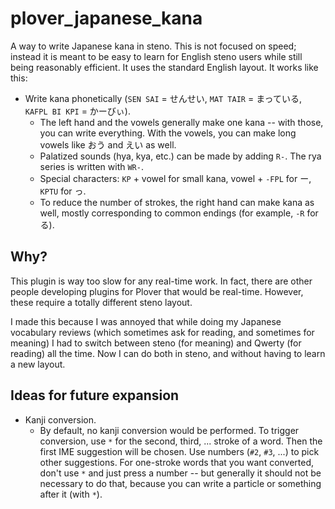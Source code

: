 # plover_japanese_kana

A way to write Japanese kana in steno. This is not focused on speed; instead it is meant to be easy to learn for English steno users while still being reasonably efficient. It uses the standard English layout. It works like this:

* Write kana phonetically (`SEN SAI` = せんせい, `MAT TAIR` = まっている, `KAFPL BI KPI` = かーびぃ).
    * The left hand and the vowels generally make one kana -- with those, you can write everything. With the vowels, you can make long vowels like おう and えい as well.
    * Palatized sounds (hya, kya, etc.) can be made by adding `R-`. The rya series is written with `WR-`.
    * Special characters: `KP` + vowel for small kana, vowel + `-FPL` for ー, `KPTU` for っ.
    * To reduce the number of strokes, the right hand can make kana as well, mostly corresponding to common endings (for example, `-R` for る).

## Why?

This plugin is way too slow for any real-time work. In fact, there are other people developing plugins for Plover that would be real-time. However, these require a totally different steno layout.

I made this because I was annoyed that while doing my Japanese vocabulary reviews (which sometimes ask for reading, and sometimes for meaning) I had to switch between steno (for meaning) and Qwerty (for reading) all the time. Now I can do both in steno, and without having to learn a new layout.

## Ideas for future expansion

* Kanji conversion.
    * By default, no kanji conversion would be performed. To trigger conversion, use `*` for the second, third, ... stroke of a word. Then the first IME suggestion will be chosen. Use numbers (`#2`, `#3`, ...) to pick other suggestions. For one-stroke words that you want converted, don't use `*` and just press a number -- but generally it should not be necessary to do that, because you can write a particle or something after it (with `*`).

